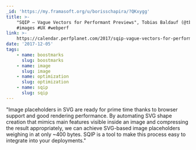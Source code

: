 ```yaml
---
_id: 'https://my.framasoft.org/u/borisschapira/?QKxygg'
title: >-
    "SQIP – Vague Vectors for Performant Previews", Tobias Baldauf (@tbalfauf)
    #images #UX #webperf
link: >-
    https://calendar.perfplanet.com/2017/sqip-vague-vectors-for-performant-previews/
date: '2017-12-05'
tags:
    - name: boostmarks
      slug: boostmarks
    - name: image
      slug: image
    - name: optimization
      slug: optimization
    - name: sqip
      slug: sqip
---
```


<div class="markdown"><p>&quot;Image placeholders in SVG are ready for prime time thanks to browser support and good rendering performance. By automating SVG shape creation that mimics main features visible inside an image and compressing the result appropriately, we can achieve SVG-based image placeholders weighing in at only ~400 bytes. SQIP is a tool to make this process easy to integrate into your deployments.&quot;
</p></div>
